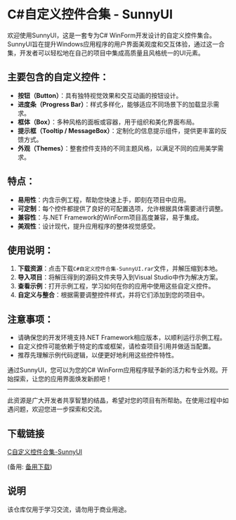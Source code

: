 # C#自定义控件合集 - SunnyUI

欢迎使用SunnyUI，这是一套专为C# WinForm开发设计的自定义控件集合。SunnyUI旨在提升Windows应用程序的用户界面美观度和交互体验，通过这一合集，开发者可以轻松地在自己的项目中集成高质量且风格统一的UI元素。

## 主要包含的自定义控件：

- **按钮（Button）**：具有独特视觉效果和交互动画的按钮设计。
- **进度条（Progress Bar）**：样式多样化，能够适应不同场景下的加载显示需求。
- **框体（Box）**：多种风格的面板或容器，用于组织和美化界面布局。
- **提示框（Tooltip / MessageBox）**：定制化的信息提示组件，提供更丰富的反馈方式。
- **外观（Themes）**：整套控件支持的不同主题风格，以满足不同的应用美学需求。

## 特点：

- **易用性**：内含示例工程，帮助您快速上手，即刻在项目中应用。
- **可定制**：每个控件都提供了良好的可配置选项，允许根据具体需要进行调整。
- **兼容性**：与.NET Framework的WinForm项目高度兼容，易于集成。
- **美观性**：设计现代，提升应用程序的整体视觉感受。

## 使用说明：

1. **下载资源**：点击下载`C#自定义控件合集-SunnyUI.rar`文件，并解压缩到本地。
2. **导入项目**：将解压得到的源码文件夹导入到Visual Studio中作为解决方案。
3. **查看示例**：打开示例工程，学习如何在你的应用中使用这些自定义控件。
4. **自定义与整合**：根据需要调整控件样式，并将它们添加到您的项目中。

## 注意事项：

- 请确保您的开发环境支持.NET Framework相应版本，以顺利运行示例工程。
- 自定义控件可能依赖于特定的库或框架，请检查项目引用并做适当配置。
- 推荐先理解示例代码逻辑，以便更好地利用这些控件特性。

通过SunnyUI，您可以为您的C# WinForm应用程序赋予新的活力和专业外观。开始探索，让您的应用界面焕发新颜吧！

---

此资源是广大开发者共享智慧的结晶，希望对您的项目有所帮助。在使用过程中如遇问题，欢迎您进一步探索和交流。

## 下载链接
[C自定义控件合集-SunnyUI](https://pan.quark.cn/s/3ab7787ad7cb) 

(备用: [备用下载](https://pan.baidu.com/s/1cKWIoPzOLrrPSYPiT8TuBA?pwd=1234))

## 说明

该仓库仅用于学习交流，请勿用于商业用途。
